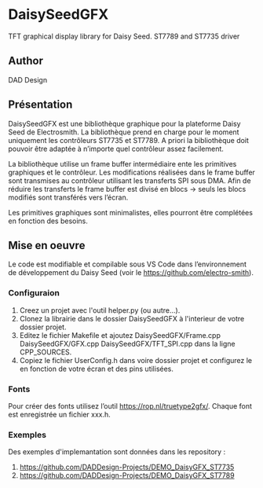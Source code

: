# DaisySeedGFX
TFT graphical display library for Daisy Seed. ST7789 and ST7735 driver

## Author
DAD Design

## Présentation
DaisySeedGFX est une bibliothèque graphique pour la plateforme Daisy Seed de Electrosmith.
La bibliothèque prend en charge pour le moment uniquement les contrôleurs ST7735 et ST7789. A priori la bibliothèque doit pouvoir être adaptée à n’importe quel contrôleur assez facilement.

La bibliothèque utilise un frame buffer intermédiaire ente les primitives graphiques et le contrôleur. Les modifications réalisées dans le frame buffer sont transmises au contrôleur utilisant les transferts SPI sous DMA. Afin de réduire les transferts le frame buffer est divisé en blocs -> seuls les blocs modifiés sont transférés vers l’écran.

Les primitives graphiques sont minimalistes, elles pourront être complétées en fonction des besoins.


## Mise en oeuvre
Le code est modifiable et compilable sous VS Code dans l’environnement de développement du Daisy Seed (voir le https://github.com/electro-smith).

### Configuraion
1. Creez un projet avec l'outil helper.py (ou autre...).
2. Clonez la librairie dans le dossier DaisySeedGFX à l'interieur de votre dossier projet.
3. Editez le fichier Makefile et ajoutez DaisySeedGFX/Frame.cpp DaisySeedGFX/GFX.cpp DaisySeedGFX/TFT_SPI.cpp dans la ligne CPP_SOURCES.
4. Copiez le fichier UserConfig.h dans voire dossier projet et configurez le en fonction de votre écran et des pins utilisées. 

### Fonts
Pour créer des fonts utilisez l’outil https://rop.nl/truetype2gfx/. Chaque font est enregistrée un fichier xxx.h.

### Exemples
Des exemples d'implemantation sont données dans les repository :
1. https://github.com/DADDesign-Projects/DEMO_DaisyGFX_ST7735
2. https://github.com/DADDesign-Projects/DEMO_DaisyGFX_ST7789
